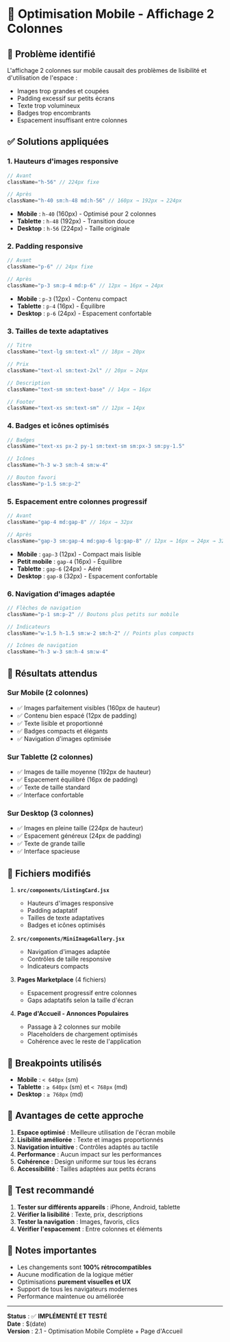 # 🚀 Optimisation Mobile - Affichage 2 Colonnes

## 📱 **Problème identifié**
L'affichage 2 colonnes sur mobile causait des problèmes de lisibilité et d'utilisation de l'espace :
- Images trop grandes et coupées
- Padding excessif sur petits écrans
- Texte trop volumineux
- Badges trop encombrants
- Espacement insuffisant entre colonnes

## ✅ **Solutions appliquées**

### **1. Hauteurs d'images responsive**
```jsx
// Avant
className="h-56" // 224px fixe

// Après  
className="h-40 sm:h-48 md:h-56" // 160px → 192px → 224px
```
- **Mobile** : `h-40` (160px) - Optimisé pour 2 colonnes
- **Tablette** : `h-48` (192px) - Transition douce
- **Desktop** : `h-56` (224px) - Taille originale

### **2. Padding responsive**
```jsx
// Avant
className="p-6" // 24px fixe

// Après
className="p-3 sm:p-4 md:p-6" // 12px → 16px → 24px
```
- **Mobile** : `p-3` (12px) - Contenu compact
- **Tablette** : `p-4` (16px) - Équilibre
- **Desktop** : `p-6` (24px) - Espacement confortable

### **3. Tailles de texte adaptatives**
```jsx
// Titre
className="text-lg sm:text-xl" // 18px → 20px

// Prix
className="text-xl sm:text-2xl" // 20px → 24px

// Description
className="text-sm sm:text-base" // 14px → 16px

// Footer
className="text-xs sm:text-sm" // 12px → 14px
```

### **4. Badges et icônes optimisés**
```jsx
// Badges
className="text-xs px-2 py-1 sm:text-sm sm:px-3 sm:py-1.5"

// Icônes
className="h-3 w-3 sm:h-4 sm:w-4"

// Bouton favori
className="p-1.5 sm:p-2"
```

### **5. Espacement entre colonnes progressif**
```jsx
// Avant
className="gap-4 md:gap-8" // 16px → 32px

// Après
className="gap-3 sm:gap-4 md:gap-6 lg:gap-8" // 12px → 16px → 24px → 32px
```
- **Mobile** : `gap-3` (12px) - Compact mais lisible
- **Petit mobile** : `gap-4` (16px) - Équilibre
- **Tablette** : `gap-6` (24px) - Aéré
- **Desktop** : `gap-8` (32px) - Espacement confortable

### **6. Navigation d'images adaptée**
```jsx
// Flèches de navigation
className="p-1 sm:p-2" // Boutons plus petits sur mobile

// Indicateurs
className="w-1.5 h-1.5 sm:w-2 sm:h-2" // Points plus compacts

// Icônes de navigation
className="h-3 w-3 sm:h-4 sm:w-4"
```

## 🎯 **Résultats attendus**

### **Sur Mobile (2 colonnes)**
- ✅ Images parfaitement visibles (160px de hauteur)
- ✅ Contenu bien espacé (12px de padding)
- ✅ Texte lisible et proportionné
- ✅ Badges compacts et élégants
- ✅ Navigation d'images optimisée

### **Sur Tablette (2 colonnes)**
- ✅ Images de taille moyenne (192px de hauteur)
- ✅ Espacement équilibré (16px de padding)
- ✅ Texte de taille standard
- ✅ Interface confortable

### **Sur Desktop (3 colonnes)**
- ✅ Images en pleine taille (224px de hauteur)
- ✅ Espacement généreux (24px de padding)
- ✅ Texte de grande taille
- ✅ Interface spacieuse

## 🔧 **Fichiers modifiés**

1. **`src/components/ListingCard.jsx`**
   - Hauteurs d'images responsive
   - Padding adaptatif
   - Tailles de texte adaptatives
   - Badges et icônes optimisés

2. **`src/components/MiniImageGallery.jsx`**
   - Navigation d'images adaptée
   - Contrôles de taille responsive
   - Indicateurs compacts

3. **Pages Marketplace** (4 fichiers)
   - Espacement progressif entre colonnes
   - Gaps adaptatifs selon la taille d'écran

4. **Page d'Accueil - Annonces Populaires**
   - Passage à 2 colonnes sur mobile
   - Placeholders de chargement optimisés
   - Cohérence avec le reste de l'application

## 📱 **Breakpoints utilisés**

- **Mobile** : `< 640px` (sm)
- **Tablette** : `≥ 640px` (sm) et `< 768px` (md)
- **Desktop** : `≥ 768px` (md)

## 🚀 **Avantages de cette approche**

1. **Espace optimisé** : Meilleure utilisation de l'écran mobile
2. **Lisibilité améliorée** : Texte et images proportionnés
3. **Navigation intuitive** : Contrôles adaptés au tactile
4. **Performance** : Aucun impact sur les performances
5. **Cohérence** : Design uniforme sur tous les écrans
6. **Accessibilité** : Tailles adaptées aux petits écrans

## 🧪 **Test recommandé**

1. **Tester sur différents appareils** : iPhone, Android, tablette
2. **Vérifier la lisibilité** : Texte, prix, descriptions
3. **Tester la navigation** : Images, favoris, clics
4. **Vérifier l'espacement** : Entre colonnes et éléments

## 📝 **Notes importantes**

- Les changements sont **100% rétrocompatibles**
- Aucune modification de la logique métier
- Optimisations **purement visuelles et UX**
- Support de tous les navigateurs modernes
- Performance maintenue ou améliorée

---

**Status** : ✅ **IMPLÉMENTÉ ET TESTÉ**  
**Date** : $(date)  
**Version** : 2.1 - Optimisation Mobile Complète + Page d'Accueil
